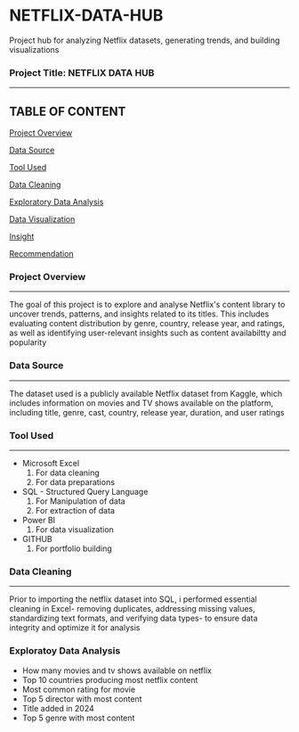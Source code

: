 # NETFLIX-DATA-HUB
Project hub for analyzing Netflix datasets, generating trends, and building visualizations

### Project Title: NETFLIX DATA HUB
---

TABLE OF CONTENT
---
[Project Overview](#Project_Overview)

[Data Source](#Data_Source)

[Tool Used](#Tool_used)

[Data Cleaning](#Data_Cleaning)

[Exploratory Data Analysis](#Exploratory_Data_Analysis)

[Data Visualization](#Data_Visualization)

[Insight](#Insight)

[Recommendation](#Recommendation)

### Project Overview
---
The goal of this project is to explore and analyse Netflix's content library to uncover trends, patterns, and insights related to its titles. 
This includes evaluating content distribution by genre, country, release year, and ratings, as well as identifying user-relevant insights such as content availabiltty and popularity

### Data Source
---
The dataset used is a publicly available Netflix dataset from Kaggle, which includes information on movies and TV shows available on the platform, including title, genre, cast, country, release year, duration, and user ratings

### Tool Used
---
- Microsoft Excel
  1. For data cleaning
  2. For data preparations
- SQL - Structured Query Language
  1. For Manipulation of data
  2. For extraction of data
- Power BI
  1. For data visualization
- GITHUB
  1. For portfolio building

### Data Cleaning
---
Prior to importing the netflix dataset into SQL, i performed essential cleaning in Excel- removing duplicates, addressing missing values, standardizing text formats, and verifying data types- to ensure data integrity and optimize it for analysis

### Exploratoy Data Analysis
- How many movies and tv shows available on netflix
- Top 10 countries producing most netflix content
- Most common rating for movie
- Top 5 director with most content
- Title added in 2024
- Top 5 genre with most content

